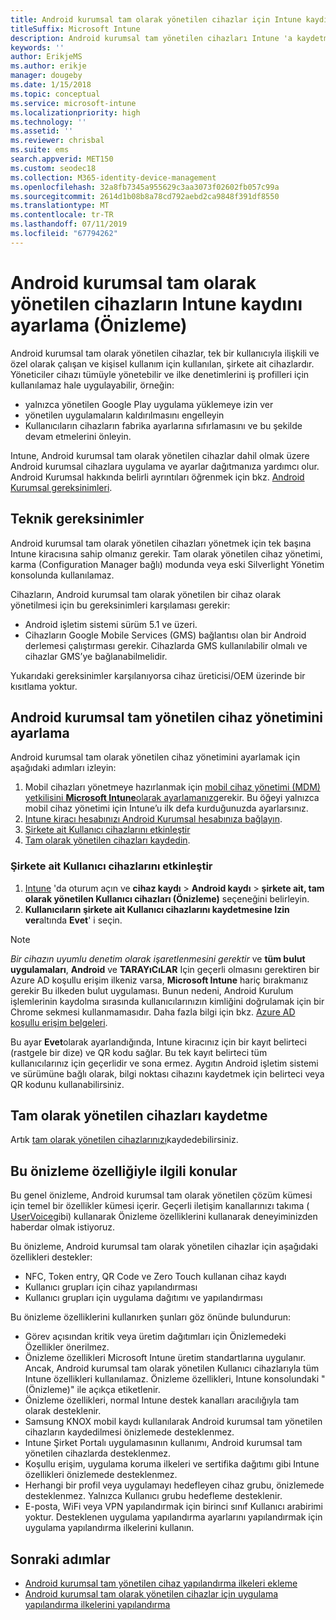 ```yaml
---
title: Android kurumsal tam olarak yönetilen cihazlar için Intune kaydını kurma
titleSuffix: Microsoft Intune
description: Android kurumsal tam yönetilen cihazları Intune 'a kaydetmeyi öğrenin.
keywords: ''
author: ErikjeMS
ms.author: erikje
manager: dougeby
ms.date: 1/15/2018
ms.topic: conceptual
ms.service: microsoft-intune
ms.localizationpriority: high
ms.technology: ''
ms.assetid: ''
ms.reviewer: chrisbal
ms.suite: ems
search.appverid: MET150
ms.custom: seodec18
ms.collection: M365-identity-device-management
ms.openlocfilehash: 32a8fb7345a955629c3aa3073f02602fb057c99a
ms.sourcegitcommit: 2614d1b08b8a78cd792aebd2ca9848f391df8550
ms.translationtype: MT
ms.contentlocale: tr-TR
ms.lasthandoff: 07/11/2019
ms.locfileid: "67794262"
---
```

# <a name="set-up-intune-enrollment-of-android-enterprise-fully-managed-devices-preview"></a>Android kurumsal tam olarak yönetilen cihazların Intune kaydını ayarlama (Önizleme)

Android kurumsal tam olarak yönetilen cihazlar, tek bir kullanıcıyla ilişkili ve özel olarak çalışan ve kişisel kullanım için kullanılan, şirkete ait cihazlardır. Yöneticiler cihazı tümüyle yönetebilir ve ilke denetimlerini iş profilleri için kullanılamaz hale uygulayabilir, örneğin:
- yalnızca yönetilen Google Play uygulama yüklemeye izin ver
- yönetilen uygulamaların kaldırılmasını engelleyin
- Kullanıcıların cihazların fabrika ayarlarına sıfırlamasını ve bu şekilde devam etmelerini önleyin.

Intune, Android kurumsal tam olarak yönetilen cihazlar dahil olmak üzere Android kurumsal cihazlara uygulama ve ayarlar dağıtmanıza yardımcı olur. Android Kurumsal hakkında belirli ayrıntıları öğrenmek için bkz. [Android Kurumsal gereksinimleri](https://support.google.com/work/android/answer/6174145?hl=en&ref_topic=6151012).

## <a name="technical-requirements"></a>Teknik gereksinimler

Android kurumsal tam olarak yönetilen cihazları yönetmek için tek başına Intune kiracısına sahip olmanız gerekir. Tam olarak yönetilen cihaz yönetimi, karma (Configuration Manager bağlı) modunda veya eski Silverlight Yönetim konsolunda kullanılamaz.

Cihazların, Android kurumsal tam olarak yönetilen bir cihaz olarak yönetilmesi için bu gereksinimleri karşılaması gerekir:

- Android işletim sistemi sürüm 5.1 ve üzeri.
- Cihazların Google Mobile Services (GMS) bağlantısı olan bir Android derlemesi çalıştırması gerekir. Cihazlarda GMS kullanılabilir olmalı ve cihazlar GMS’ye bağlanabilmelidir.

Yukarıdaki gereksinimler karşılanıyorsa cihaz üreticisi/OEM üzerinde bir kısıtlama yoktur.

## <a name="set-up-android-enterprise-fully-managed-device-management"></a>Android kurumsal tam yönetilen cihaz yönetimini ayarlama

Android kurumsal tam olarak yönetilen cihaz yönetimini ayarlamak için aşağıdaki adımları izleyin:

1. Mobil cihazları yönetmeye hazırlanmak için [mobil cihaz yönetimi (MDM) yetkilisini **Microsoft Intune**olarak ayarlamanız](mdm-authority-set.md)gerekir. Bu öğeyi yalnızca mobil cihaz yönetimi için Intune’u ilk defa kurduğunuzda ayarlarsınız.
2. [Intune kiracı hesabınızı Android Kurumsal hesabınıza bağlayın](connect-intune-android-enterprise.md).
3. [Şirkete ait Kullanıcı cihazlarını etkinleştir](#enable-corporate-owned-user-devices)
4. [Tam olarak yönetilen cihazları kaydedin](#enroll-the-fully-managed-devices).

### <a name="enable-corporate-owned-user-devices"></a>Şirkete ait Kullanıcı cihazlarını etkinleştir

1. [Intune](https://go.microsoft.com/fwlink/?linkid=2090973) 'da oturum açın ve **cihaz kaydı** > **Android kaydı** > **şirkete ait, tam olarak yönetilen Kullanıcı cihazları (Önizleme)** seçeneğini belirleyin.
2. **Kullanıcıların şirkete ait Kullanıcı cihazlarını kaydetmesine Izin ver**altında **Evet**' i seçin.

> [!NOTE]
> *Bir cihazın uyumlu denetim olarak işaretlenmesini gerektir* ve **tüm bulut uygulamaları**, **Android** ve **TARAYıCıLAR** Için geçerli olmasını gerektiren bir Azure AD koşullu erişim ilkeniz varsa, **Microsoft Intune** hariç bırakmanız gerekir Bu ilkeden bulut uygulaması. Bunun nedeni, Android Kurulum işlemlerinin kaydolma sırasında kullanıcılarınızın kimliğini doğrulamak için bir Chrome sekmesi kullanmamasıdır. Daha fazla bilgi için bkz. [Azure AD koşullu erişim belgeleri](https://docs.microsoft.com/azure/active-directory/conditional-access/).

Bu ayar **Evet**olarak ayarlandığında, Intune kiracınız için bir kayıt belirteci (rastgele bir dize) ve QR kodu sağlar. Bu tek kayıt belirteci tüm kullanıcılarınız için geçerlidir ve sona ermez. Aygıtın Android işletim sistemi ve sürümüne bağlı olarak, bilgi noktası cihazını kaydetmek için belirteci veya QR kodunu kullanabilirsiniz.

## <a name="enroll-the-fully-managed-devices"></a>Tam olarak yönetilen cihazları kaydetme
Artık [tam olarak yönetilen cihazlarınızı](android-dedicated-devices-fully-managed-enroll.md)kaydedebilirsiniz.

## <a name="considerations-for-this-preview-feature"></a>Bu önizleme özelliğiyle ilgili konular
Bu genel önizleme, Android kurumsal tam olarak yönetilen çözüm kümesi için temel bir özellikler kümesi içerir. Geçerli iletişim kanallarınızı takıma ( [UserVoice](https://microsoftintune.uservoice.com/forums/291681-ideas?category_id=210853)gibi) kullanarak Önizleme özelliklerini kullanarak deneyiminizden haberdar olmak istiyoruz.

Bu önizleme, Android kurumsal tam olarak yönetilen cihazlar için aşağıdaki özellikleri destekler:
- NFC, Token entry, QR Code ve Zero Touch kullanan cihaz kaydı
- Kullanıcı grupları için cihaz yapılandırması
- Kullanıcı grupları için uygulama dağıtımı ve yapılandırması


Bu önizleme özelliklerini kullanırken şunları göz önünde bulundurun:
- Görev açısından kritik veya üretim dağıtımları için Önizlemedeki Özellikler önerilmez. 
- Önizleme özellikleri Microsoft Intune üretim standartlarına uygulanır. Ancak, Android kurumsal tam olarak yönetilen Kullanıcı cihazlarıyla tüm Intune özellikleri kullanılamaz. Önizleme özellikleri, Intune konsolundaki "(Önizleme)" ile açıkça etiketlenir. 
- Önizleme özellikleri, normal Intune destek kanalları aracılığıyla tam olarak desteklenir.
- Samsung KNOX mobil kaydı kullanılarak Android kurumsal tam yönetilen cihazların kaydedilmesi önizlemede desteklenmez. 
- Intune Şirket Portalı uygulamasının kullanımı, Android kurumsal tam yönetilen cihazlarda desteklenmez. 
- Koşullu erişim, uygulama koruma ilkeleri ve sertifika dağıtımı gibi Intune özellikleri önizlemede desteklenmez. 
- Herhangi bir profil veya uygulamayı hedefleyen cihaz grubu, önizlemede desteklenmez. Yalnızca Kullanıcı grubu hedefleme desteklenir. 
- E-posta, WiFi veya VPN yapılandırmak için birinci sınıf Kullanıcı arabirimi yoktur. Desteklenen uygulama yapılandırma ayarlarını yapılandırmak için uygulama yapılandırma ilkelerini kullanın.

## <a name="next-steps"></a>Sonraki adımlar
- [Android kurumsal tam yönetilen cihaz yapılandırma ilkeleri ekleme](device-restrictions-android-for-work.md#device-owner-only)
- [Android kurumsal tam olarak yönetilen cihazlar için uygulama yapılandırma ilkelerini yapılandırma](app-configuration-policies-use-android.md)

